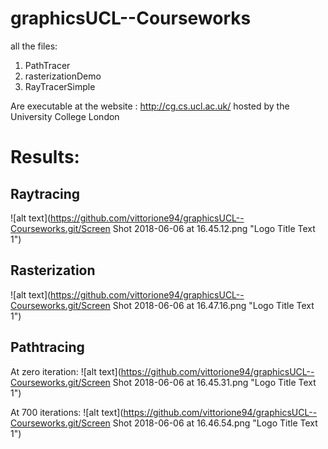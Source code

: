 # graphicsUCL--Courseworks

all the files:
1. PathTracer
2. rasterizationDemo
3. RayTracerSimple

Are executable at the website :  http://cg.cs.ucl.ac.uk/ hosted by the University College London

# Results:
## Raytracing
![alt text](https://github.com/vittorione94/graphicsUCL--Courseworks.git/Screen Shot 2018-06-06 at 16.45.12.png "Logo Title Text 1")

## Rasterization
![alt text](https://github.com/vittorione94/graphicsUCL--Courseworks.git/Screen Shot 2018-06-06 at 16.47.16.png "Logo Title Text 1")

## Pathtracing

At zero iteration:
![alt text](https://github.com/vittorione94/graphicsUCL--Courseworks.git/Screen Shot 2018-06-06 at 16.45.31.png "Logo Title Text 1")

At 700 iterations:
![alt text](https://github.com/vittorione94/graphicsUCL--Courseworks.git/Screen Shot 2018-06-06 at 16.46.54.png "Logo Title Text 1")
